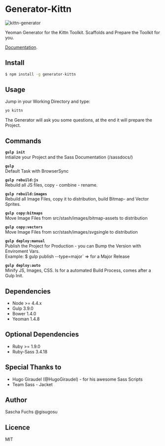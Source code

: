 # Generator-Kittn

![kittn-generator](https://cloud.githubusercontent.com/assets/442468/10710315/3347b1d6-7a55-11e5-868e-0fcb9ebed9ad.png)

Yeoman Generator for the Kittn Toolkit. Scaffolds and Prepare the Toolkit for you.

[Documentation](http://kittn.de/). 

## Install

```bash
$ npm install -g generator-kittn
```

## Usage
Jump in your Working Directory and type: 

```bash
yo kittn
```

The Generator will ask you some questions, at the end it will prepare the Project. 

## Commands

**`gulp init`**<br>
Intialize your Project and the Sass Documentation (/sassdocs/)

**`gulp`**<br>
Default Task with BrowserSync

**`gulp rebuild:js`**<br>
Rebuild all JS files, copy - combine - rename.

**`gulp rebuild:images`**<br>
Rebuild all Image Files, copy it to distribution, build Bitmap- and Vector Sprites.

**`gulp copy:bitmaps`**<br>
Move Image Files from src/stash/images/bitmap-assets to distribution

**`gulp copy:vectors`**<br>
Move Image Files from scr/stash/images/svgsingle to distribution

**`gulp deploy:manual`**<br>
Publish the Project for Production - you can Bump the Version with Enviroment Vars.<br>Example: $ gulp publish --type=major` => for a Major Release

**`gulp deploy:auto`**<br>
Minify JS, Images, CSS. Is for a automated Build Process, comes after a Gulp Init.

## Dependencies

- Node >= 4.4.x
- Gulp 3.9.0
- Bower 1.4.0
- Yeoman 1.4.8

## Optional Dependencies
- Ruby >= 1.9.0
- Ruby-Sass 3.4.18 

## Special Thanks to

- Hugo Giraudel (@HugoGiraudel) - for his awesome Sass Scripts
- Team Sass - Jacket

## Author
Sascha Fuchs @gisugosu

## Licence
MIT
